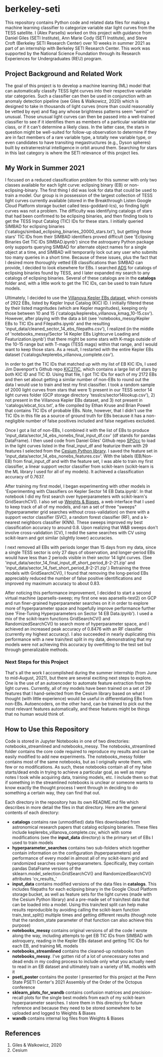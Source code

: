 # berkeley-seti
This repository contains Python code and related data files for making a machine learning classifier to categorize variable star light curves from the TESS satellite. I (Alex Parsells) worked on this project with guidance from Daniel Giles (SETI Institute), Ann Marie Cody (SETI Institute), and Steve Croft (Berkeley SETI Research Center) over 10 weeks in summer 2021 as part of an internship with Berkeley SETI Research Center. This work was supported by the National Science Foundation through its Research Experiences for Undergraduates (REU) program.

## Project Background and Related Work
The goal of this project is to develop a machine learning (ML) model that can automatically classify TESS light curves into their respective variable star categories. Such a classifier can then be used in conjunction with an anomaly detection pipeline (see Giles & Walkowicz, 2020) which is designed to take in thousands of light curves (more than could reasonably be vetted by eye) and flag any whose brightness patterns seem "weird" or unusual. Those unusual light curves can then be passed into a well-trained classifier to see if it identifies them as members of a particular variable star class, or if it can't determine a likely class. In the latter case, the stars in question might be well-suited for follow-up observation to determine if they are in fact members of a rare variable type, a totally new variable type, or even candidates to have transiting megastructures (e.g., Dyson spheres) built by extraterrestrial intelligence in orbit around them. Searching for stars in this last category is where the SETI relevance of this project lies.

## My Work in Summer 2021
I focused on a reduced classification problem for this summer with only two classes available for each light curve: eclipsing binary (EB) or non-eclipsing-binary. The first thing I did was look for data that could be used to train a model. Our group is in possession of the largest collection of TESS light curves currently available (stored in the Breakthrough Listen Google Cloud Platform storage bucket called tess-goddard-lcs), so finding light curves was not a problem. The difficulty was identifying catalogs of stars that had been confirmed to be eclipsing binaries, and then finding tools to get the TESS Input Catalog (TIC) IDs for these stars. I initially queried SIMBAD for eclipsing binaries ('catalogs/simbad_eclipsing_binaries_20000_stars.txt'), but getting those stars' TIC IDs from their SIMBAD identifiers proved difficult (see 'Eclipsing Binaries Get TIC IDs SIMBAD.ipynb') since the astroquery Python package only supports querying SIMBAD for alternate object names for a single object at a time, and SIMBAD will temporarily lock out any user who submits too many queries in a short time. Because of these issues, plus the fact that I desired more thoroughly vetted EB classifications than SIMBAD can provide, I decided to look elsewhere for EBs. I searched [ADS](https://ui.adsabs.harvard.edu/) for catalogs of eclipsing binaries found by TESS, and I later expanded my search to any catalogs of eclipsing binaries. Several of these catalogs are in the __catalogs__ folder and, with a little work to get the TIC IDs, can be used to train future models. 

Ultimately, I decided to use the [Villanova Kepler EBs dataset](keplerebs.villanova.edu), which consists of 2922 EBs, listed by Kepler Input Catalog (KIC) ID. I initially filtered these by their listed magnitudes (which are Kepler magnitudes), keeping only those between 10 and 15 ('catalogs/keplerebs_villanova_kmag_10-15.csv'). However, after playing with the data a bit (see 'notebooks_messy/Kepler EBs to TIC IDs and Filepaths.ipynb' and the resulting 'input_data/cleaned_sector_14_ebs_filepaths.csv'), I realized (in the middle of 'notebooks_messy/Sector 14 Kepler EBs Lightcurve Loading and Featurization.ipynb') that there might be some stars with K-mags outside of the 10-15 range but with T-mags (TESS mags) within that range, and I would want to keep those stars. As a result, I restarted with the entire Kepler EBs dataset ('catalogs/keplerebs_villanova_complete.csv'). 

In order to get the TIC IDs that matched up with my list of EB KIC IDs, I used Jim Davenport's Github repo [KIC2TIC](https://github.com/jradavenport/kic2tic), which contains a large list of stars by both KIC ID and TIC ID. Using that file, I got TIC IDs for each of my 2172 EBs and then set about getting a similar number of non-EBs to round out the data I would use to train and test my first classifier. I took a random sample of 2000 light curves from stars that were 1) present in our TESS sector 14 light curves folder (GCP storage directory 'tesslcs/sector14lookup.csv'), 2) not present in the Villanova Kepler EBs dataset, and 3) not present in 'catalogs/ebcat_tics.txt', a file compiled by Ethan Kruse and Brian Powell that contains TIC IDs of probable EBs. Note, however, that I didn't use the TIC IDs in this file as a source of ground truth for EBs because it has a non-negligible number of false positives included and false negatives excluded.

Once I got a list of non-EBs, I combined it with the list of EBs to produce 'input_data/sector_14_ebs_nonebs_final_input_df.csv' (df stands for pandas DataFrame). I then used code from Daniel Giles' Github repo [SPOcc](https://github.com/d-giles/SPOcc/tree/main/spocc) to load in the light curves listed in the final_input_df and featurize them with 29 features I selected from the [Cesium Python library](https://cesium-ml.org/). I saved the feature set in 'input_data/sector_14_ebs_nonebs_features.csv'. With the labels (EB/Non-EB) from final_input_df and with the feature set, I was able to train my first classifier, a linear support vector classifier from scikit-learn (scikit-learn is the ML library I used for all of my models). It achieved a classification accuracy of 0.7637.

After training my first model, I began experimenting with other models in 'Experimenting with Classifiers on Kepler Sector 14 EB Data.ipynb'. In that notebook I did my first search over hyperparameters with scikit-learn's GridSearchCV(). I also set up [Weights & Biases](https://wandb.ai/), a web interface that I used to keep track of all of my models, and ran a set of three "sweeps" (hyperparameter grid searches without cross-validation) on there with a support vector classifier (SVC), a random forest classifier (RF), and a k-nearest neighbors classifier (KNN). These sweeps improved my best classification accuracy to around 0.8. Upon realizing that W&B sweeps don't involve cross-validation (CV), I redid the same searches with CV using scikit-learn and got similar (slightly lower) accuracies. 

I next removed all EBs with periods longer than 15 days from my data, since a single TESS sector is only 27 days of observation, and longer-period EBs would have less than 2 periods visible in their sector 14 light curves. (See 'input_data/sector_14_final_input_df_short_period_8-2-21.zip' and 'input_data/sector_14_fset_short_period_8-2-21.zip'.) Retraining the three models with GridSearchCV(), I found that removing the long-period EBs appreciably reduced the number of false positive identifications and improved my maximum accuracy to about 0.83. 

After noticing this performance improvement, I decided to start a second virtual machine (aparsells-sweep; my first one was aparsells-test2) on GCP and run finer-grained hyperparameter searches on it in order to explore more of hyperparameter space and hopefully improve performance further (see 'Fine-Tuning Hyperparameters on Sector 14 EB Data.ipynb'). I used a mix of the scikit-learn functions GridSearchCV() and RandomizedSearchCV() to search more of hyperparameter space, and I achieved an increased peak accuracy of 0.8476 with an RF classifier (currently my highest accuracy). I also succeeded in nearly duplicating this performance with a new train/test split in my data, demonstrating that my models were not achieving this accuracy by overfitting to the test set but through generalizable methods.

### Next Steps for this Project
That's all the work I accomplished during the summer internship (from June to mid-August, 2021), but there are several exciting next steps to explore. One is the use of an autoencoder to automate feature extraction from the light curves. Currently, all of my models have been trained on a set of 29 features that I hand-selected from the Cesium library based on what I thought (with little experience) would be useful in differentiating EBs from non-EBs. Autoencoders, on the other hand, can be trained to pick out the most relevant features automatically, and these features might be things that no human would think of. 

## How to Use this Repository
Code is stored in Jupyter Notebooks in one of two directories: notebooks_streamlined and notebooks_messy. The notebooks_streamlined folder contains the core code required to reproduce my results and can be easily modified to add new experiments. The notebooks_messy folder contains most of the same notebooks, but as I originally wrote them, with few or no modifications. As such, these notebooks contain all of my false starts/dead ends in trying to achieve a particular goal, as well as many notes I took while acquiring data, training models, etc. I include them so that if something in the streamlined notebooks is unclear or someone wants to know exactly the thought process I went through in deciding to do something a certain way, they can find that out.

Each directory in the repository has its own README.md file which describes in more detail the files in that directory. Here are the general contents of each directory:
* __catalogs__ contains raw (unmodified) data files downloaded from astronomical research papers that catalog eclipsing binaries. These files include keplerebs_villanova_complete.csv, which with some modifications (see the __input_data__ directory) is the primary set of EBs I used to train models
* __hyperparameter_searches__ contains two sub-folders which together contain information on the configuration (hyperparameters) and performance of every model in almost all of my scikit-learn grid and randomized searches over hyperparameters. Specifically, they contain pandas DataFrame versions of the sklearn.model_selection.GridSearchCV() and RandomizedSearchCV() attributes 'cv_results_'
* __input_data__ contains modified versions of the data files in __catalogs__. This includes filepaths for each eclipsing binary in the Google Cloud Platform storage bucket, as well as feature sets for the light curves (made with the Cesium Python library) and a pre-made set of train/test data that can be loaded into a model. Using this train/test split can help make results reproducible by avoiding calling the scikit-learn function train_test_split() multiple times and getting different results (though note that the random_state parameter of that function can also achieve this purpose)
* __notebooks_messy__ contains original versions of all the code I wrote along the way, including attempts to get EB TIC IDs from SIMBAD with astroquery, reading in the Kepler EBs dataset and getting TIC IDs for each EB, and training ML models
* __notebooks_streamlined__ contains the cleaned-up notebooks from __notebooks_messy__. I've gotten rid of a lot of unnecessary notes and dead ends in my coding process to include only what you actually need to read in an EB dataset and ultimately train a variety of ML models with it
* __pseti_poster__ contains the poster I presented for this project at the Penn State PSETI Center's 2021 Assembly of the Order of the Octopus conference
* __sklearn_plots_for_wandb__ contains confusion matrices and precision-recall plots for the single best models from each of my scikit-learn hyperparameter searches. I store them in this directory for future reference and because they need to be stored somewhere to be uploaded and logged to Weights & Biases
* __wandb__ contains internal log files from Weights & Biases

## References
1. Giles & Walkowicz, 2020
2. Cesium
